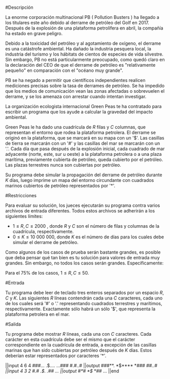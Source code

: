 #Descripción

La enorme corporación multinacional PB ( Pollution Busters ) ha llegado a los titulares este año debido al derrame de petróleo del Golf en 2017. Después de la explosión de una plataforma petrolífera en abril, la compañía ha estado en grave peligro.

Debido a la toxicidad del petróleo y al agotamiento de oxígeno, el derrame es una catástrofe ambiental. Ha dañado la industria pesquera local, la industria del turismo y los hábitats de cientos de especies de vida silvestre. Sin embargo, PB no está particularmente preocupado, como quedó claro en la declaración del CEO de que el derrame de petróleo es "relativamente pequeño" en comparación con el "océano muy grande".

PB se ha negado a permitir que científicos independientes realicen mediciones precisas sobre la tasa de derrames de petróleo. Se ha impedido que los medios de comunicación vean las zonas afectadas o sobrevuelen el derrame, y se los amenaza con arrestar cuando intentan investigar.

La organización ecologista internacional Green Peas te ha contratado para escribir un programa que los ayude a calcular la gravedad del impacto ambiental.

Green Peas le ha dado una cuadrícula de $R$ filas y $C$ columnas, que representan el entorno que rodea la plataforma petrolera. El derrame se originó en la plataforma, que se marcará en su mapa con un '$'. Las casillas de tierra se marcarán con un '#' y las casillas del mar se marcarán con un '.'. Cada día que pasa después de la explosión inicial, cada cuadrado de mar adyacente (norte, este, sur u oeste) a la plataforma petrolera o a una plaza marítima, previamente cubierta de petróleo, queda cubierto por el petróleo. Las plazas terrestres nunca son cubiertas por petróleo.

Su programa debe simular la propagación del derrame de petróleo durante $K$ días, luego imprime un mapa del entorno circundante con cuadrados marinos cubiertos de petróleo representados por '*'.

#Restricciones

Para evaluar su solución, los jueces ejecutarán su programa contra varios archivos de entrada diferentes. Todos estos archivos se adherirán a los siguientes límites:

* $1 \leq R, C \leq 2000$ , donde $R$ y $C$ son el número de filas y columnas de la cuadrícula, respectivamente.
* $0 \leq K \leq 10$  $000$  $000$, donde $K$ es el número de días para los cuales debe simular el derrame de petróleo.

Como algunos de los casos de prueba serán bastante grandes, es posible que deba pensar qué tan bien es tu solución  para valores de entrada muy grandes. Sin embargo, no todos los casos serán grandes. Específicamente:

Para el 75% de los casos, $1 \leq R,C \leq 50$.

#Entrada

Tu programa debe leer de teclado tres enteros separados por un espacio $R$, $C$ y $K$. Las siguientes $R$ líneas contendrán cada una $C$ caracteres, cada uno de los cuales será '#' o '.' representando cuadrados terrestres y marítimos, respectivamente. Exactamente sólo habrá un sólo '$', que representa la plataforma petrolera en el mar.

#Salida

Tu programa debe mostrar $R$ líneas, cada una con $C$ caracteres. Cada carácter en esta cuadrícula debe ser el mismo que el carácter correspondiente en la cuadrícula de entrada, a excepción de las casillas marinas que han sido cubiertas por petróleo después de $K$ días. Estos deberían estar representados por caracteres '*'.

||input
4 6 4
###...
.$....
...###
#.#..#
||output
###**.
*$****
***###
#*#..#
||input
4 3 2
#.#
.$.
.##
...
||output
#*#
*$*
*##
...
||end